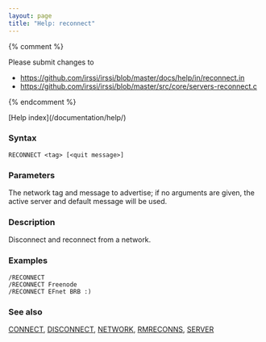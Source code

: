 ```yaml
---
layout: page
title: "Help: reconnect"
---
```


{% comment %}

Please submit changes to
- https://github.com/irssi/irssi/blob/master/docs/help/in/reconnect.in
- https://github.com/irssi/irssi/blob/master/src/core/servers-reconnect.c


{% endcomment %}
<nav markdown="1">
[Help index](/documentation/help/)
</nav>

### Syntax ###

<div class="highlight irssisyntax"><pre style="\-\-cmdlen:9ch"><code><span class="synB">RECONNECT</span> <span class="synB05">&lt;tag></span> <span class="syn10">[<span class="syn09">&lt;quit message></span>]</span></code></pre></div>



### Parameters ###

The network tag and message to advertise; if no arguments are given, the
active server and default message will be used.

### Description ###

Disconnect and reconnect from a network.

### Examples ###

    /RECONNECT
    /RECONNECT Freenode
    /RECONNECT EFnet BRB :)

### See also ###
[CONNECT](/documentation/help/connect/), [DISCONNECT](/documentation/help/disconnect/), [NETWORK](/documentation/help/network/), [RMRECONNS](/documentation/help/rmreconns/), [SERVER](/documentation/help/server/)

